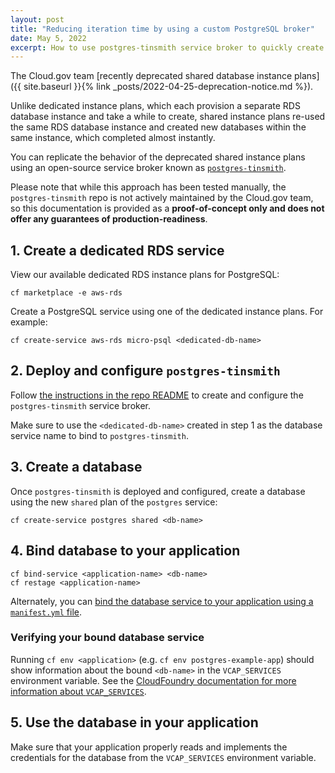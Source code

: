 ```yaml
---
layout: post
title: "Reducing iteration time by using a custom PostgreSQL broker"
date: May 5, 2022
excerpt: How to use postgres-tinsmith service broker to quickly create PostgreSQL databases from a shared RDS instance
---
```


The Cloud.gov team [recently deprecated shared database instance plans]({{ site.baseurl }}{% link _posts/2022-04-25-deprecation-notice.md %}).

Unlike dedicated instance plans, which each provision a separate RDS database instance and take a
while to create, shared instance plans re-used the same RDS database instance and created new
databases within the same instance, which completed almost instantly.

You can replicate the behavior of the deprecated shared instance plans using an 
open-source service broker known as [`postgres-tinsmith`](https://github.com/blacksmith-community/cf-postgres-tinsmith).

Please note that while this approach has been tested manually, the `postgres-tinsmith` repo is not
actively maintained by the Cloud.gov team, so this documentation is provided as a **proof-of-concept only and does not offer any guarantees of production-readiness**.

## 1. Create a dedicated RDS service

View our available dedicated RDS instance plans for PostgreSQL:

```shell
cf marketplace -e aws-rds
```

Create a PostgreSQL service using one of the dedicated instance plans. For example:

```shell
cf create-service aws-rds micro-psql <dedicated-db-name>
```

## 2. Deploy and configure `postgres-tinsmith`

Follow [the instructions in the repo README](https://github.com/blacksmith-community/cf-postgres-tinsmith) to create and configure the `postgres-tinsmith` service broker.

Make sure to use the `<dedicated-db-name>` created in step 1 as the database service name to bind to
`postgres-tinsmith`.

## 3. Create a database

Once `postgres-tinsmith` is deployed and configured, create a database using the new `shared` plan of the
`postgres` service:

```shell
cf create-service postgres shared <db-name>
```

## 4. Bind database to your application

```shell
cf bind-service <application-name> <db-name>
cf restage <application-name>
```

Alternately, you can [bind the database service to your application using a `manifest.yml` file](https://docs.cloudfoundry.org/devguide/deploy-apps/manifest-attributes.html#services-block).

### Verifying your bound database service

Running `cf env <application>` (e.g. `cf env postgres-example-app`) should show information about the 
bound `<db-name>` in the `VCAP_SERVICES` environment variable. See the [CloudFoundry 
documentation for more information about `VCAP_SERVICES`](https://docs.cloudfoundry.org/devguide/deploy-apps/environment-variable.html#VCAP-SERVICES).

## 5. Use the database in your application

Make sure that your application properly reads and implements the credentials for the database from 
the `VCAP_SERVICES` environment variable.

